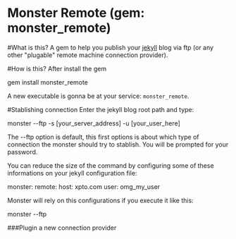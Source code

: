 Monster Remote (gem: monster_remote)
====================================

#What is this?
A gem to help you publish your [jekyll](http://jekyllrb.com) blog via
ftp (or any other "plugable" remote machine connection provider).

#How is this?
After install the gem

  gem install monster_remote

A new executable is gonna be at your service: `monster_remote`.

#Stablishing connection
Enter the jekyll blog root path and type:

  monster --ftp -s [your_server_address] -u [your_user_here]

The --ftp option is default, this first options is about which type of
connection the monster should try to stablish. You will be prompted for
your password.

You can reduce the size of the command by configuring some of these
informations on your jekyll configuration file:

  monster:
    remote:
      host: xpto.com
      user: omg_my_user

Monster will rely on this configurations if you execute it like this:

  monster --ftp

###Plugin a new connection provider
